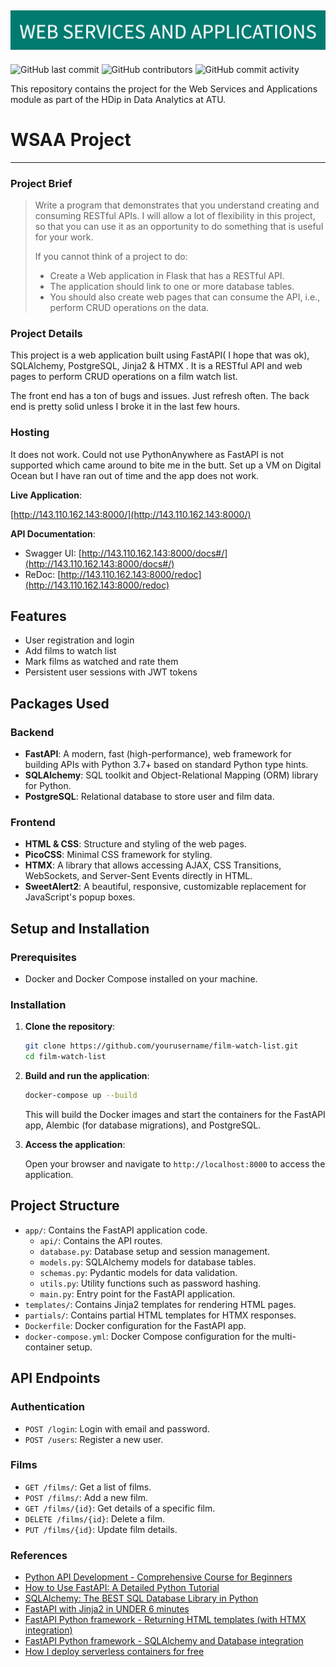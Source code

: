 ![Banner Image](/markdown-image-files/WEB_SERVICES_AND_APPLICATIONS.png)
---
![GitHub last commit](https://img.shields.io/github/last-commit/damienfarrell/wsaa-project)
![GitHub contributors](https://img.shields.io/github/contributors/damienfarrell/wsaa-project)
![GitHub commit activity](https://img.shields.io/github/commit-activity/w/damienfarrell/wsaa-project)

This repository contains the project for the Web Services and Applications module as part of the HDip in Data Analytics at ATU.

# **WSAA Project**
---

### **Project Brief**

> Write a program that demonstrates that you understand creating and consuming RESTful APIs. I will allow a lot of flexibility in this project, so that you can use it as an opportunity to do something that is useful for your work.
> 
> If you cannot think of a project to do:
> - Create a Web application in Flask that has a RESTful API.
> - The application should link to one or more database tables.
> - You should also create web pages that can consume the API, i.e., perform CRUD operations on the data.

### **Project Details**

This project is a web application built using FastAPI( I hope that was ok), SQLAlchemy, PostgreSQL, Jinja2 & HTMX . It is a RESTful API and web pages to perform CRUD operations on a film watch list.

The front end has a ton of bugs and issues. Just refresh often. The back end is pretty solid unless I broke it in the last few hours.

### Hosting

It does not work. Could not use PythonAnywhere as FastAPI is not supported which came around to bite me in the butt. Set up a VM on Digital Ocean but I have ran out of time and the app does not work.

**Live Application**:

[http://143.110.162.143:8000/](http://143.110.162.143:8000/)

**API Documentation**:

- Swagger UI: [http://143.110.162.143:8000/docs#/](http://143.110.162.143:8000/docs#/)
- ReDoc: [http://143.110.162.143:8000/redoc](http://143.110.162.143:8000/redoc)

## Features

- User registration and login
- Add films to watch list
- Mark films as watched and rate them
- Persistent user sessions with JWT tokens

## Packages Used

### Backend

- **FastAPI**: A modern, fast (high-performance), web framework for building APIs with Python 3.7+ based on standard Python type hints.
- **SQLAlchemy**: SQL toolkit and Object-Relational Mapping (ORM) library for Python.
- **PostgreSQL**: Relational database to store user and film data.

### Frontend

- **HTML & CSS**: Structure and styling of the web pages.
- **PicoCSS**: Minimal CSS framework for styling.
- **HTMX**: A library that allows accessing AJAX, CSS Transitions, WebSockets, and Server-Sent Events directly in HTML.
- **SweetAlert2**: A beautiful, responsive, customizable replacement for JavaScript's popup boxes.

## Setup and Installation

### Prerequisites

- Docker and Docker Compose installed on your machine.

### Installation

1. **Clone the repository**:

    ```sh
    git clone https://github.com/yourusername/film-watch-list.git
    cd film-watch-list
    ```
2. **Build and run the application**:

    ```sh
    docker-compose up --build
    ```

    This will build the Docker images and start the containers for the FastAPI app, Alembic (for database migrations), and PostgreSQL.

3. **Access the application**:

    Open your browser and navigate to `http://localhost:8000` to access the application.

## Project Structure

- `app/`: Contains the FastAPI application code.
    - `api/`: Contains the API routes.
    - `database.py`: Database setup and session management.
    - `models.py`: SQLAlchemy models for database tables.
    - `schemas.py`: Pydantic models for data validation.
    - `utils.py`: Utility functions such as password hashing.
    - `main.py`: Entry point for the FastAPI application.
- `templates/`: Contains Jinja2 templates for rendering HTML pages.
- `partials/`: Contains partial HTML templates for HTMX responses.
- `Dockerfile`: Docker configuration for the FastAPI app.
- `docker-compose.yml`: Docker Compose configuration for the multi-container setup.

## API Endpoints

### Authentication

- `POST /login`: Login with email and password.
- `POST /users`: Register a new user.

### Films

- `GET /films/`: Get a list of films.
- `POST /films/`: Add a new film.
- `GET /films/{id}`: Get details of a specific film.
- `DELETE /films/{id}`: Delete a film.
- `PUT /films/{id}`: Update film details.

### **References**

- [Python API Development - Comprehensive Course for Beginners](https://www.youtube.com/watch?v=0sOvCWFmrtA)
- [How to Use FastAPI: A Detailed Python Tutorial](https://www.youtube.com/watch?v=SORiTsvnU28)
- [SQLAlchemy: The BEST SQL Database Library in Python](https://www.youtube.com/watch?v=aAy-B6KPld8)
- [FastAPI with Jinja2 in UNDER 6 minutes](https://www.youtube.com/watch?v=92iCfXAK0Gc)
- [FastAPI Python framework - Returning HTML templates (with HTMX integration)](https://www.youtube.com/watch?v=yu0TbJ2BQso)
- [FastAPI Python framework - SQLAlchemy and Database integration](https://www.youtube.com/watch?v=8SPF6TBVj28)
- [How I deploy serverless containers for free](https://www.youtube.com/watch?v=cw34KMPSt4k)